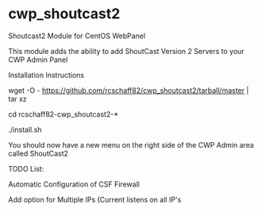 # cwp_shoutcast2
Shoutcast2 Module for CentOS WebPanel

This module adds the ability to add ShoutCast Version 2 Servers to your CWP Admin Panel

Installation Instructions

wget -O - https://github.com/rcschaff82/cwp_shoutcast2/tarball/master | tar xz

cd rcschaff82-cwp_shoutcast2-*

./install.sh

You should now have a new menu on the right side of the CWP Admin area called ShoutCast2

TODO List:

Automatic Configuration of CSF Firewall

Add option for Multiple IPs (Current listens on all IP's

